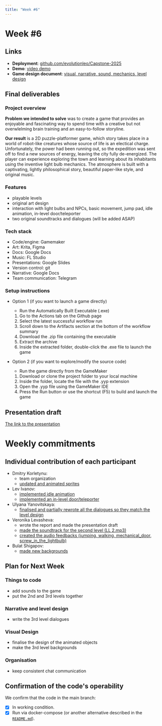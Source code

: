```yaml
---
title: "Week #6"
---
```


# **Week #6**

## Links

- **Deployment**: [github.com/evolutionleo/Capstone-2025](https://github.com/evolutionleo/Capstone-2025)
- **Demo**: [video demo](https://drive.google.com/file/d/1pJyap33_p9IebNH2VpRc2-0mvwq9ICya/view?usp=sharing)
- **Game design document**: [visual, narrative, sound, mechanics, level design](https://docs.google.com/document/d/1Vo9ULr0iiDlRrvzsPDKi_QGgH3iBMy6o6v2Kx9lyGMw/edit?tab=t.407f55wcjizh)

## Final deliverables

### Project overview

**Problem we intended to solve** was to create a game that provides an enjoyable and fascinating way to spend time with a creative but not overwlelming brain training and an easy-to-follow storyline.

**Our result** is a 2D puzzle-platformer game, which story takes place in a world of robot-like creatures whose source of life is an electical charge. Unfortunately, the power had been running out, so the expedition was sent off to find a new sources of energy, leaving the city fully de-energized. The player can experience exploring the town and learning about its inhabitants using the inventive light bulb mechanics. The atmosphere is built with a captivating, lightly philosophical story, beautiful paper-like style, and original music. 

### Features

- playable levels 
- original art design 
- interaction with light bulbs and NPCs, basic movement, jump pad, idle animation, in-level door/teleporter
- two original soundtracks and dialogues (will be added ASAP)

### Tech stack

- Code/engine: Gamemaker
- Art: Krita, Figma
- Docs: Google Docs
- Music: FL Studio
- Presentations: Google Slides
- Version control: git
- Narrative: Google Docs
- Team communication: Telegram

### Setup instructions

- Option 1 (if you want to launch a game directly)
    - Run the Automatically Built Executable (.exe)
    1. Go to the Actions tab on the Github page
    2. Select the latest successful workflow run
    3. Scroll down to the Artifacts section at the bottom of the workflow summary
    4. Download the .zip file containing the executable
    5. Extract the archive
    6. Inside the extracted folder, double-click the .exe file to launch the game

- Option 2 (if you want to explore/modify the source code)
    - Run the game directly from the GameMaker 
    1. Download or clone the project folder to your local machine
    2. Inside the folder, locate the file with the .yyp extension
    3. Open the .yyp file using the GameMaker IDE
    4. Press the Run button or use the shortcut (F5) to build and launch the game

## Presentation draft

[The link to the presentation](https://docs.google.com/presentation/d/1wIJsQyXhfSzIYSTFPzQMb9bOM_KqYWtnpCKajIsCVP8/edit?usp=sharing)

# Weekly commitments

## Individual contribution of each participant

- Dmitry Korletynu: 
    - team organization
    - [updated and animated sprites](https://github.com/evolutionleo/Capstone-2025/commit/a57f59ab08474b2b6bb11413af61b4c011aaccb4)
- Lev Ivanov: 
    - [implemented idle animation](https://github.com/evolutionleo/Capstone-2025/commit/39f144082b594976987dcfef6c5b8a97f30e76bd)
    - [implemented an in-level door/teleporter](https://github.com/evolutionleo/Capstone-2025/commit/5cfb9b14e54208b9e96312e4198ba7d4aa988029)
- Ulyana Yanovitskaya: 
    - [finalised and partially rewrote all the dialogues so they match the level design](https://docs.google.com/document/d/1Ul-d97mPKF-ZTrO-CHl08b0JdEY6rSsgcE8PJKCeIiA/edit?tab=t.5t03903ai246)
- Veronika Levasheva:
    - wrote the report and made the presentation draft
    - [made the soundtrack for the second level (LL 2.mp3)](https://drive.google.com/drive/folders/1aE_A1JB7jDdhLytZXt-pR0goCnN93krT?usp=sharing)
    - [created the audio feedbacks (jumping, walking, mechanical_door, screw_in_the_lightbulb)](https://drive.google.com/drive/folders/1aE_A1JB7jDdhLytZXt-pR0goCnN93krT?usp=drive_link)
- Bulat Shigapov:
    -  [made new backgrounds](https://github.com/evolutionleo/Capstone-2025/commit/a0d25806e909f36d9e1f2d53cd6cfdc86de4f325)

## Plan for Next Week

### Things to code

- add sounds to the game
- put the 2nd and 3rd levels together

### Narrative and level design

- write the 3rd level dialogues 

### Visual Design

- finalise the design of the animated objects 
- make the 3rd level backgrounds 

### Organisation

- keep consistent chat communication

## Confirmation of the code's operability

We confirm that the code in the main branch:
- [x] In working condition.
- [x] Run via docker-compose (or another alternative described in the [`README.md`](https://github.com/evolutionleo/Capstone-2025/blob/main/README.md)).
